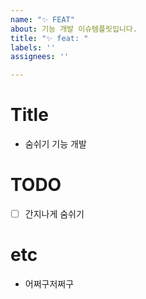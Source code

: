 ```yaml
---
name: "✨ FEAT"
about: 기능 개발 이슈템플릿입니다.
title: "✨ feat: "
labels: ''
assignees: ''

---
```


# Title

- 숨쉬기 기능 개발

# TODO

- [ ] 간지나게 숨쉬기

# etc

- 어쩌구저쩌구
